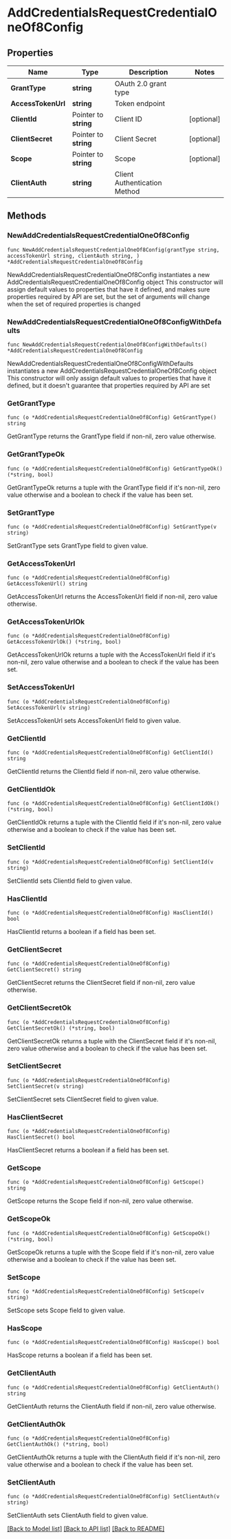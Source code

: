 # AddCredentialsRequestCredentialOneOf8Config

## Properties

Name | Type | Description | Notes
------------ | ------------- | ------------- | -------------
**GrantType** | **string** | OAuth 2.0 grant type | 
**AccessTokenUrl** | **string** | Token endpoint | 
**ClientId** | Pointer to **string** | Client ID | [optional] 
**ClientSecret** | Pointer to **string** | Client Secret | [optional] 
**Scope** | Pointer to **string** | Scope | [optional] 
**ClientAuth** | **string** | Client Authentication Method | 

## Methods

### NewAddCredentialsRequestCredentialOneOf8Config

`func NewAddCredentialsRequestCredentialOneOf8Config(grantType string, accessTokenUrl string, clientAuth string, ) *AddCredentialsRequestCredentialOneOf8Config`

NewAddCredentialsRequestCredentialOneOf8Config instantiates a new AddCredentialsRequestCredentialOneOf8Config object
This constructor will assign default values to properties that have it defined,
and makes sure properties required by API are set, but the set of arguments
will change when the set of required properties is changed

### NewAddCredentialsRequestCredentialOneOf8ConfigWithDefaults

`func NewAddCredentialsRequestCredentialOneOf8ConfigWithDefaults() *AddCredentialsRequestCredentialOneOf8Config`

NewAddCredentialsRequestCredentialOneOf8ConfigWithDefaults instantiates a new AddCredentialsRequestCredentialOneOf8Config object
This constructor will only assign default values to properties that have it defined,
but it doesn't guarantee that properties required by API are set

### GetGrantType

`func (o *AddCredentialsRequestCredentialOneOf8Config) GetGrantType() string`

GetGrantType returns the GrantType field if non-nil, zero value otherwise.

### GetGrantTypeOk

`func (o *AddCredentialsRequestCredentialOneOf8Config) GetGrantTypeOk() (*string, bool)`

GetGrantTypeOk returns a tuple with the GrantType field if it's non-nil, zero value otherwise
and a boolean to check if the value has been set.

### SetGrantType

`func (o *AddCredentialsRequestCredentialOneOf8Config) SetGrantType(v string)`

SetGrantType sets GrantType field to given value.


### GetAccessTokenUrl

`func (o *AddCredentialsRequestCredentialOneOf8Config) GetAccessTokenUrl() string`

GetAccessTokenUrl returns the AccessTokenUrl field if non-nil, zero value otherwise.

### GetAccessTokenUrlOk

`func (o *AddCredentialsRequestCredentialOneOf8Config) GetAccessTokenUrlOk() (*string, bool)`

GetAccessTokenUrlOk returns a tuple with the AccessTokenUrl field if it's non-nil, zero value otherwise
and a boolean to check if the value has been set.

### SetAccessTokenUrl

`func (o *AddCredentialsRequestCredentialOneOf8Config) SetAccessTokenUrl(v string)`

SetAccessTokenUrl sets AccessTokenUrl field to given value.


### GetClientId

`func (o *AddCredentialsRequestCredentialOneOf8Config) GetClientId() string`

GetClientId returns the ClientId field if non-nil, zero value otherwise.

### GetClientIdOk

`func (o *AddCredentialsRequestCredentialOneOf8Config) GetClientIdOk() (*string, bool)`

GetClientIdOk returns a tuple with the ClientId field if it's non-nil, zero value otherwise
and a boolean to check if the value has been set.

### SetClientId

`func (o *AddCredentialsRequestCredentialOneOf8Config) SetClientId(v string)`

SetClientId sets ClientId field to given value.

### HasClientId

`func (o *AddCredentialsRequestCredentialOneOf8Config) HasClientId() bool`

HasClientId returns a boolean if a field has been set.

### GetClientSecret

`func (o *AddCredentialsRequestCredentialOneOf8Config) GetClientSecret() string`

GetClientSecret returns the ClientSecret field if non-nil, zero value otherwise.

### GetClientSecretOk

`func (o *AddCredentialsRequestCredentialOneOf8Config) GetClientSecretOk() (*string, bool)`

GetClientSecretOk returns a tuple with the ClientSecret field if it's non-nil, zero value otherwise
and a boolean to check if the value has been set.

### SetClientSecret

`func (o *AddCredentialsRequestCredentialOneOf8Config) SetClientSecret(v string)`

SetClientSecret sets ClientSecret field to given value.

### HasClientSecret

`func (o *AddCredentialsRequestCredentialOneOf8Config) HasClientSecret() bool`

HasClientSecret returns a boolean if a field has been set.

### GetScope

`func (o *AddCredentialsRequestCredentialOneOf8Config) GetScope() string`

GetScope returns the Scope field if non-nil, zero value otherwise.

### GetScopeOk

`func (o *AddCredentialsRequestCredentialOneOf8Config) GetScopeOk() (*string, bool)`

GetScopeOk returns a tuple with the Scope field if it's non-nil, zero value otherwise
and a boolean to check if the value has been set.

### SetScope

`func (o *AddCredentialsRequestCredentialOneOf8Config) SetScope(v string)`

SetScope sets Scope field to given value.

### HasScope

`func (o *AddCredentialsRequestCredentialOneOf8Config) HasScope() bool`

HasScope returns a boolean if a field has been set.

### GetClientAuth

`func (o *AddCredentialsRequestCredentialOneOf8Config) GetClientAuth() string`

GetClientAuth returns the ClientAuth field if non-nil, zero value otherwise.

### GetClientAuthOk

`func (o *AddCredentialsRequestCredentialOneOf8Config) GetClientAuthOk() (*string, bool)`

GetClientAuthOk returns a tuple with the ClientAuth field if it's non-nil, zero value otherwise
and a boolean to check if the value has been set.

### SetClientAuth

`func (o *AddCredentialsRequestCredentialOneOf8Config) SetClientAuth(v string)`

SetClientAuth sets ClientAuth field to given value.



[[Back to Model list]](../README.md#documentation-for-models) [[Back to API list]](../README.md#documentation-for-api-endpoints) [[Back to README]](../README.md)


